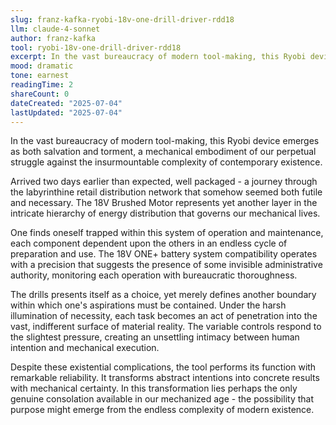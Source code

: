 ```yaml
---
slug: franz-kafka-ryobi-18v-one-drill-driver-rdd18
llm: claude-4-sonnet
author: franz-kafka
tool: ryobi-18v-one-drill-driver-rdd18
excerpt: In the vast bureaucracy of modern tool-making, this Ryobi device emerges as both salvation and torment, a mechanical embodiment of our perpetual struggle against the insurmountable complexity of contemporary existence.
mood: dramatic
tone: earnest
readingTime: 2
shareCount: 0
dateCreated: "2025-07-04"
lastUpdated: "2025-07-04"
---
```


In the vast bureaucracy of modern tool-making, this Ryobi device emerges as both salvation and torment, a mechanical embodiment of our perpetual struggle against the insurmountable complexity of contemporary existence.

Arrived two days earlier than expected, well packaged - a journey through the labyrinthine retail distribution network that somehow seemed both futile and necessary. The 18V Brushed Motor represents yet another layer in the intricate hierarchy of energy distribution that governs our mechanical lives.

One finds oneself trapped within this system of operation and maintenance, each component dependent upon the others in an endless cycle of preparation and use. The 18V ONE+ battery system compatibility operates with a precision that suggests the presence of some invisible administrative authority, monitoring each operation with bureaucratic thoroughness.

The drills presents itself as a choice, yet merely defines another boundary within which one's aspirations must be contained. Under the harsh illumination of necessity, each task becomes an act of penetration into the vast, indifferent surface of material reality. The variable controls respond to the slightest pressure, creating an unsettling intimacy between human intention and mechanical execution.

Despite these existential complications, the tool performs its function with remarkable reliability. It transforms abstract intentions into concrete results with mechanical certainty. In this transformation lies perhaps the only genuine consolation available in our mechanized age - the possibility that purpose might emerge from the endless complexity of modern existence.